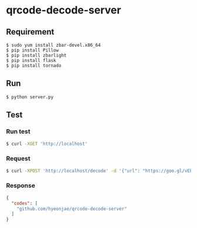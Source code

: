 # qrcode-decode-server

## Requirement
```
$ sudo yum install zbar-devel.x86_64
$ pip install Pillow
$ pip install zbarlight
$ pip install flask
$ pip install tornado
```


## Run
```
$ python server.py
```


## Test

### Run test
```bash
$ curl -XGET 'http://localhost'
```


### Request
```bash
$ curl -XPOST 'http://localhost/decode' -d '{"url": "https://goo.gl/vEbsWD.qr"}'
```

### Response
```json
{
  "codes": [
    "github.com/hyeonjae/qrcode-decode-server"
  ]
}
```
